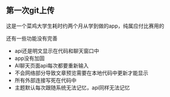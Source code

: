 ## 第一次git上传

这是一个菜鸡大学生耗时约两个月从学到做的app，纯属应付比赛用的

还有一些功能没有完善

- api还是明文显示在代码和聊天窗口中
- app没有加固
- AI聊天页面api每次都要重新输入
- 不会网络部分导致文章预览需要在本地代码中更新才能显示
- 所有外部连接写死在代码中
- 主题默认每次跟随系统无法记忆，api同样无法记忆

